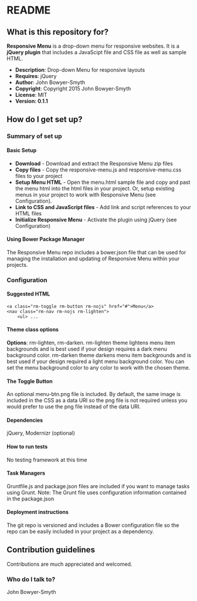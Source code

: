 # README #

## What is this repository for? ##

**Responsive Menu** is a drop-down menu for responsive websites. It is a **jQuery plugin** that includes a JavaScipt file and CSS file as well as sample HTML.

* **Description**: Drop-down Menu for responsive layouts
* **Requires**: jQuery
* **Author**: John Bowyer-Smyth
* **Copyright**: Copyright 2015 John Bowyer-Smyth
* **License**: MIT
* **Version: 0.1.1**

## How do I get set up? ##

### Summary of set up ###

#### Basic Setup ####

* **Download** - Download and extract the Responsive Menu zip files
* **Copy files** - Copy the responsive-menu.js and responsive-menu.css files to your project
* **Setup Menu HTML** - Open the menu.html sample file and copy and past the menu html into the html files in your project. Or, setup existing menus in your project to work with Responsive Menu (see Configuration).
* **Link to CSS and JavaScript files** - Add link and script references to your HTML files
* **Initialize Responsive Menu** - Activate the plugin using jQuery (see Configuration)

#### Using Bower Package Manager ####

The Responsive Menu repo includes a bower.json file that can be used for managing the installation and updating of Responsive Menu within your projects.

### Configuration ###

#### Suggested HTML ####

	<a class="rm-toggle rm-button rm-nojs" href="#">Menu</a>
    <nav class="rm-nav rm-nojs rm-lighten">
        <ul> ...

#### Theme class options ####

**Options**: rm-lighten, rm-darken.
rm-lighten theme lightens menu item backgrounds and is best used if your design requires a dark menu background color.
rm-darken theme darkens menu item backgrounds and is best used if your design required a light menu background color.
You can set the menu background color to any color to work with the chosen theme.

#### The Toggle Button ####

An optional menu-btn.png file is included. By default, the same image is included in the CSS as a data URI
so the png file is not required unless you would prefer to use the png file instead of the data URI.

#### Dependencies ####
jQuery, Modernizr (optional)

#### How to run tests ####
No testing framework at this time

#### Task Managers ####
Gruntfile.js and package.json files are included if you want to manage tasks using Grunt.
Note: The Grunt file uses configuration information contained in the package.json

#### Deployment instructions ####
The git repo is versioned and includes a Bower configuration file so the repo can be easily included in your project as a dependency.

## Contribution guidelines ##

Contributions are much appreciated and welcomed.

### Who do I talk to? ###

John Bowyer-Smyth
